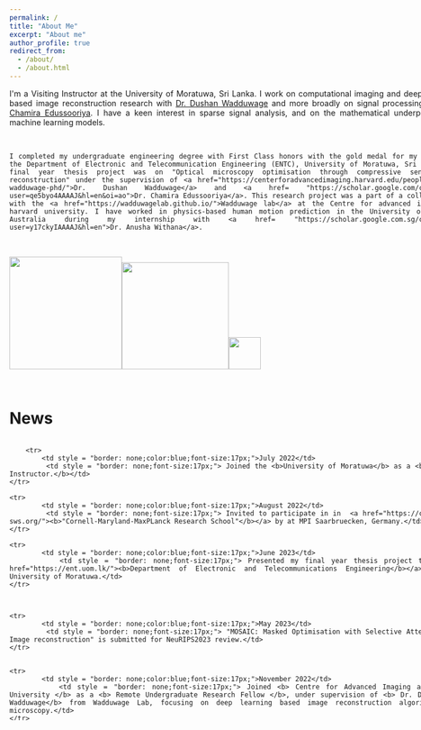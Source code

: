 ```yaml
---
permalink: /
title: "About Me"
excerpt: "About me"
author_profile: true
redirect_from: 
  - /about/
  - /about.html
---
```

<div style="text-align: justify; width: 800px">
I'm a Visiting Instructor at the University of Moratuwa, Sri Lanka. I work on computational imaging and deep learning-based image reconstruction research with <a href="https://wadduwagelab.github.io/">Dr. Dushan Wadduwage</a> and more broadly on signal processing, with <a href="https://scholar.google.com/citations?user=qe5byo4AAAAJ&hl=en">Dr. Chamira Edussooriya</a>. I have a keen interest in sparse signal analysis, and on the mathematical underpinnings of machine learning models. 
<p>&nbsp;</p>

	I completed my undergraduate engineering degree with First Class honors with the gold medal for my cohort at the Department of Electronic and Telecommunication Engineering (ENTC), University of Moratuwa, Sri Lanka. My final year thesis project was on "Optical microscopy optimisation through compressive sensing and reconstruction" under the supervision of <a href="https://centerforadvancedimaging.harvard.edu/people/dushan-wadduwage-phd/">Dr. Dushan Wadduwage</a> and <a href= "https://scholar.google.com/citations?user=qe5byo4AAAAJ&hl=en&oi=ao">Dr. Chamira Edussooriya</a>. This research project was a part of a collaboration with the <a href="https://wadduwagelab.github.io/">Wadduwage lab</a> at the Centre for advanced imaging at harvard university. I have worked in physics-based human motion prediction in the University of Sydney, Australia during my internship with <a href= "https://scholar.google.com.sg/citations?user=y17ckyIAAAAJ&hl=en">Dr. Anusha Withana</a>.


<p>&nbsp;</p> 



<img src="https://user-images.githubusercontent.com/52663918/191789543-7665c2c0-e6e9-4f45-8a2e-5d08b2ec1d9b.png" width="200"/><img src="https://user-images.githubusercontent.com/52663918/191795634-4a692100-ee24-4f25-8e81-40c87c4c4fe0.png" width="190"/><img src="https://user-images.githubusercontent.com/52663918/191805216-ddcac48d-142f-40a4-ace5-cd1f8cb9f004.jpg" width="57"/>



<p>&nbsp;</p>

News
====
	
 <div style="height: 500px; overflow: auto; w![237149619_2041424849347732_202933668616898933_n](https://user-images.githubusercontent.com/52663918/191795591-3ad8e2d3-7254-4906-87ea-c6bbe6165087.png)
idth: 800px;">
   <table style = "border: none;width: 100%">
	<colgroup>
       		<col span="1" style="width: 20%;">
       		<col span="1" style="width: 80%;">
    	</colgroup>

     	<tr>
    		<td style = "border: none;color:blue;font-size:17px;">July 2022</td>
    		<td style = "border: none;font-size:17px;"> Joined the <b>University of Moratuwa</b> as a <b>Visiting Instructor.</b></td> 	
	</tr>

	<tr>
    		<td style = "border: none;color:blue;font-size:17px;">August 2022</td>
    		<td style = "border: none;font-size:17px;"> Invited to participate in in  <a href="https://cmmrs.mpi-sws.org/"><b>"Cornell-Maryland-MaxPLanck Research School"</b></a> by at MPI Saarbruecken, Germany.</td> 	
	</tr>
    
	<tr>
    		<td style = "border: none;color:blue;font-size:17px;">June 2023</td>
    		<td style = "border: none;font-size:17px;"> Presented my final year thesis project to the <a href="https://ent.uom.lk/"><b>Department of Electronic and Telecommunications Engineering</b></a> at the University of Moratuwa.</td> 	
	</tr>


    
	<tr>
    		<td style = "border: none;color:blue;font-size:17px;">May 2023</td>
    		<td style = "border: none;font-size:17px;"> "MOSAIC: Masked Optimisation with Selective Attention for Image reconstruction" is submitted for NeuRIPS2023 review.</td> 	
	</tr>  
 
	
 	<tr>
    		<td style = "border: none;color:blue;font-size:17px;">November 2022</td>
    		<td style = "border: none;font-size:17px;"> Joined <b> Centre for Advanced Imaging at Harvard University </b> as a <b> Remote Undergraduate Research Fellow </b>, under supervision of <b> Dr. Dushan. N. Wadduwage</b> from Wadduwage Lab, focusing on deep learning based image reconstruction algorithms for microscopy.</td> 	
	</tr>	


	<tr>
    		<td style = "border: none;color:blue;font-size:17px;">January 2022</td>
    		<td style = "border: none;font-size:17px;"> co-authored paper: HPGNN accepted at <b>ICPR 2022.</b></td> 	
	</tr>

    
	<tr>
    		<td style = "border: none;color:blue;font-size:17px;">December 2021</td>
    		<td style = "border: none;font-size:17px;"> Joined the School of Computer Science, <b>University of Sydney</b> as a <b>Research Intern.</b></td> 	
	</tr>
	   
	   
	   
	
	<tr>
    		<td style = "border: none;color:blue;font-size:17px;">July 2021</td>
    		<td style = "border: none;font-size:17px;"> Virtually attended ICASSP 2021 to defend our solution to the Signal Processing Cup, and Won the global chanpionship</td> 	
	</tr>


	<tr>
    		<td style = "border: none;color:blue;font-size:17px;">May 2021</td>
    		<td style = "border: none;font-size:17px;"> Appointed as <b> Assitant Manager </b> of the Knowledge Hub of the Electronic Club.</td> 	
	</tr>
	

	<tr>
    		<td style = "border: none;color:blue;font-size:17px;">October 2018</td>
    		<td style = "border: none;font-size:17px;"> Started my undergraduate degree in Electronic and Telecommunications Engineering at University of Moratuwa, Sri Lanka.</td> 	
	</tr>
   </table> 
 </div>



